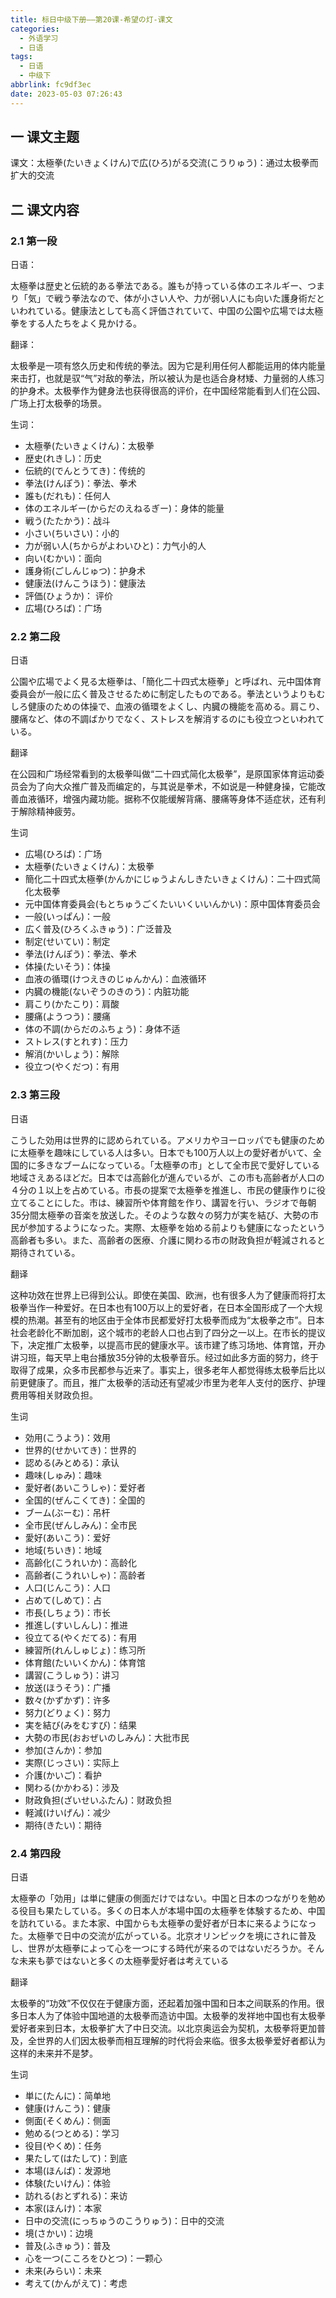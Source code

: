 ```yaml
---
title: 标日中级下册——第20课-希望の灯-课文
categories:
  - 外语学习
  - 日语
tags:
  - 日语
  - 中级下
abbrlink: fc9df3ec
date: 2023-05-03 07:26:43
---
```

## 一 课文主题

课文：太極拳(たいきょくけん)で広(ひろ)がる交流(こうりゅう)：通过太极拳而扩大的交流

<!--more-->

## 二 课文内容

### 2.1 第一段

日语：

太極拳は歴史と伝統的ある拳法である。誰もが持っている体のエネルギー、つまり「気」で戦う拳法なので、体が小さい人や、力が弱い人にも向いた護身術だといわれている。健康法としても高く評価されていて、中国の公園や広場では太極拳をする人たちをよく見かける。

翻译：

太极拳是一项有悠久历史和传统的拳法。因为它是利用任何人都能运用的体内能量来击打，也就是驭“气”对敌的拳法，所以被认为是也适合身材矮、力量弱的人练习的护身术。太极拳作为健身法也获得很高的评价，在中国经常能看到人们在公园、广场上打太极拳的场景。

生词：

* 太極拳(たいきょくけん)：太极拳
* 歴史(れきし)：历史
* 伝統的(でんとうてき)：传统的
* 拳法(けんぽう)：拳法、拳术
* 誰も(だれも)：任何人
* 体のエネルギー(からだのえねるぎー)：身体的能量
* 戦う(たたかう)：战斗
* 小さい(ちいさい)：小的
* 力が弱い人(ちからがよわいひと)：力气小的人
* 向い(むかい)：面向
* 護身術(ごしんじゅつ)：护身术
* 健康法(けんこうほう)：健康法
* 評価(ひょうか)： 评价
* 広場(ひろば)：广场

### 2.2 第二段

日语

公園や広場でよく見る太極拳は、「簡化二十四式太極拳」と呼ばれ、元中国体育委員会が一般に広く普及させるために制定したものである。拳法というよりもむしろ健康のための体操で、血液の循環をよくし、内臓の機能を高める。肩こり、腰痛など、体の不調ばかりでなく、ストレスを解消するのにも役立つといわれている。

翻译

在公园和广场经常看到的太极拳叫做“二十四式简化太极拳”，是原国家体育运动委员会为了向大众推广普及而编定的，与其说是拳术，不如说是一种健身操，它能改善血液循环，增强内藏功能。据称不仅能缓解背痛、腰痛等身体不适症状，还有利于解除精神疲劳。

生词

* 広場(ひろば)：广场
* 太極拳(たいきょくけん)：太极拳
* 簡化二十四式太極拳(かんかにじゅうよんしきたいきょくけん)：二十四式简化太极拳
* 元中国体育委員会(もとちゅうごくたいいくいいんかい)：原中国体育委员会
* 一般(いっぱん)：一般
* 広く普及(ひろくふきゅう)：广泛普及
* 制定(せいてい)：制定
* 拳法(けんぽう)：拳法、拳术
* 体操(たいそう)：体操
* 血液の循環(けつえきのじゅんかん)：血液循环
* 内臓の機能(ないぞうのきのう)：内脏功能
* 肩こり(かたこり)：肩酸
* 腰痛(ようつう)：腰痛
* 体の不調(からだのふちょう)：身体不适
* ストレス(すとれす)：压力
* 解消(かいしょう)：解除
* 役立つ(やくだつ)：有用

### 2.3 第三段

日语

こうした効用は世界的に認められている。アメリカやヨーロッパでも健康のために太極拳を趣味にしている人は多い。日本でも100万人以上の愛好者がいて、全国的に多きなブームになっている。「太極拳の市」として全市民で愛好している地域さえあるほどだ。日本では高齢化が進んでいるが、この市も高齢者が人口の４分の１以上を占めている。市長の提案で太極拳を推進し、市民の健康作りに役立てることにした。市は、練習所や体育館を作り、講習を行い、ラジオで毎朝35分間太極拳の音楽を放送した。そのような数々の努力が実を結び、大勢の市民が参加するようになった。実際、太極拳を始める前よりも健康になったという高齢者も多い。また、高齢者の医療、介護に関わる市の財政負担が軽減されると期待されている。

翻译

这种功效在世界上已得到公认。即使在美国、欧洲，也有很多人为了健康而将打太极拳当作一种爱好。在日本也有100万以上的爱好者，在日本全国形成了一个大规模的热潮。甚至有的地区由于全体市民都爱好打太极拳而成为“太极拳之市”。日本社会老龄化不断加剧，这个城市的老龄人口也占到了四分之一以上。在市长的提议下，决定推广太极拳，以提高市民的健康水平。该市建了练习场地、体育馆，开办讲习班，每天早上电台播放35分钟的太极拳音乐。经过如此多方面的努力，终于取得了成果，众多市民都参与近来了。事实上，很多老年人都觉得练太极拳后比以前更健康了。而且，推广太极拳的活动还有望减少市里为老年人支付的医疗、护理费用等相关财政负担。

生词

* 効用(こうよう)：效用
* 世界的(せかいてき)：世界的
* 認める(みとめる)：承认
* 趣味(しゅみ)：趣味
* 愛好者(あいこうしゃ)：爱好者
* 全国的(ぜんこくてき)：全国的
* ブーム(ぶーむ)：吊杆
* 全市民(ぜんしみん)：全市民
* 愛好(あいこう)：爱好
* 地域(ちいき)：地域
* 高齢化(こうれいか)：高龄化
* 高齢者(こうれいしゃ)：高龄者
* 人口(じんこう)：人口
* 占めて(しめて)：占
* 市長(しちょう)：市长
* 推進し(すいしんし)：推进
* 役立てる(やくだてる)：有用
* 練習所(れんしゅじょ)：练习所
* 体育館(たいいくかん)：体育馆
* 講習(こうしゅう)：讲习
* 放送(ほうそう)：广播
* 数々(かずかず)：许多
* 努力(どりょく)：努力
* 実を結び(みをむすび)：结果
* 大勢の市民(おおぜいのしみん)：大批市民
* 参加(さんか)：参加
* 実際(じっさい)：实际上
* 介護(かいご)：看护
* 関わる(かかわる)：涉及
* 財政負担(ざいせいふたん)：财政负担
* 軽減(けいげん)：减少
* 期待(きたい)：期待

### 2.4 第四段

日语

太極拳の「効用」は単に健康の側面だけではない。中国と日本のつながりを勉める役目も果たしている。多くの日本人が本場中国の太極拳を体験するため、中国を訪れている。また本家、中国からも太極拳の愛好者が日本に来るようになった。太極拳で日中の交流が広がっている。北京オリンピックを境にされに普及し、世界が太極拳によって心を一つにする時代が来るのではないだろうか。そんな未来も夢ではないと多くの太極拳愛好者は考えている

翻译

太极拳的“功效”不仅仅在于健康方面，还起着加强中国和日本之间联系的作用。很多日本人为了体验中国地道的太极拳而造访中国。太极拳的发祥地中国也有太极拳爱好者来到日本，太极拳扩大了中日交流。以北京奥运会为契机，太极拳将更加普及，全世界的人们因太极拳而相互理解的时代将会来临。很多太极拳爱好者都认为这样的未来并不是梦。

生词

* 単に(たんに)：简单地
* 健康(けんこう)：健康
* 側面(そくめん)：侧面
* 勉める(つとめる)：学习
* 役目(やくめ)：任务
* 果たして(はたして)：到底
* 本場(ほんば)：发源地
* 体験(たいけん)：体验
* 訪れる(おとずれる)：来访
* 本家(ほんけ)：本家
* 日中の交流(にっちゅうのこうりゅう)：日中的交流
* 境(さかい)：边境
* 普及(ふきゅう)：普及
* 心を一つ(こころをひとつ)：一颗心
* 未来(みらい)：未来
* 考えて(かんがえて)：考虑


